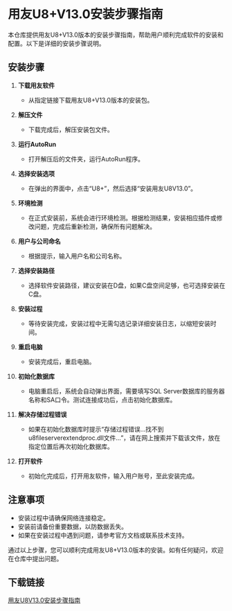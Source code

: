 # 用友U8+V13.0安装步骤指南

本仓库提供用友U8+V13.0版本的安装步骤指南，帮助用户顺利完成软件的安装和配置。以下是详细的安装步骤说明。

## 安装步骤

1. **下载用友软件**
   - 从指定链接下载用友U8+V13.0版本的安装包。

2. **解压文件**
   - 下载完成后，解压安装包文件。

3. **运行AutoRun**
   - 打开解压后的文件夹，运行AutoRun程序。

4. **选择安装选项**
   - 在弹出的界面中，点击“U8+”，然后选择“安装用友U8V13.0”。

5. **环境检测**
   - 在正式安装前，系统会进行环境检测。根据检测结果，安装相应插件或修改问题，完成后重新检测，确保所有问题解决。

6. **用户与公司命名**
   - 根据提示，输入用户名和公司名称。

7. **选择安装路径**
   - 选择软件安装路径，建议安装在D盘，如果C盘空间足够，也可选择安装在C盘。

8. **安装过程**
   - 等待安装完成，安装过程中无需勾选记录详细安装日志，以缩短安装时间。

9. **重启电脑**
   - 安装完成后，重启电脑。

10. **初始化数据库**
    - 电脑重启后，系统会自动弹出界面，需要填写SQL Server数据库的服务器名称和SA口令。测试连接成功后，点击初始化数据库。

11. **解决存储过程错误**
    - 如果在初始化数据库时提示“存储过程错误…找不到u8fileserverextendproc.dll文件…”，请在网上搜索并下载该文件，放在指定位置后再次初始化数据库。

12. **打开软件**
    - 初始化完成后，打开用友软件，输入用户账号，至此安装完成。

## 注意事项

- 安装过程中请确保网络连接稳定。
- 安装前请备份重要数据，以防数据丢失。
- 如果在安装过程中遇到问题，请参考官方文档或联系技术支持。

通过以上步骤，您可以顺利完成用友U8+V13.0版本的安装。如有任何疑问，欢迎在仓库中提出问题。

## 下载链接

[用友U8V13.0安装步骤指南](https://pan.quark.cn/s/e75867f497b7)